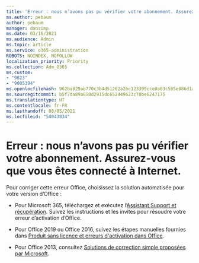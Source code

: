 ```yaml
---
title: 'Erreur : nous n’avons pas pu vérifier votre abonnement. Assurez-vous que vous êtes connecté à Internet.'
ms.author: pebaum
author: pebaum
manager: dansimp
ms.date: 03/16/2021
ms.audience: Admin
ms.topic: article
ms.service: o365-administration
ROBOTS: NOINDEX, NOFOLLOW
localization_priority: Priority
ms.collection: Adm_O365
ms.custom:
- "9823"
- "9005394"
ms.openlocfilehash: 962ba829ab770c3b4d51262a2bc123399cce0a03c585e886d1aa5701da284c7d
ms.sourcegitcommit: b5f7da89a650d2915dc652449623c78be6247175
ms.translationtype: HT
ms.contentlocale: fr-FR
ms.lasthandoff: 08/05/2021
ms.locfileid: "54043834"
---
```

# <a name="error-we-couldnt-verify-your-subscription-please-make-sure-that-youre-connected-to-the-internet"></a>Erreur : nous n’avons pas pu vérifier votre abonnement. Assurez-vous que vous êtes connecté à Internet.

Pour corriger cette erreur Office, choisissez la solution automatisée pour votre version d’Office :

- Pour Microsoft 365, téléchargez et exécutez l’[Assistant Support et récupération](https://aka.ms/SaRA-OfficeActivation-Chat). Suivez les instructions et les invites pour résoudre votre erreur d’activation d’Office.

- Pour Office 2019 ou Office 2016, suivez les étapes manuelles fournies dans [Produit sans licence et erreurs d'activation dans Office](https://support.microsoft.com/office/0d23d3c0-c19c-4b2f-9845-5344fedc4380#bkmk_fixyourself).

- Pour Office 2013, consultez [Solutions de correction simple proposées par Microsoft](https://support.microsoft.com/topic/microsoft-easy-fix-solutions-have-been-discontinued-b0f4b5f9-3b5a-bd9e-d75d-d45e2f12e16c).